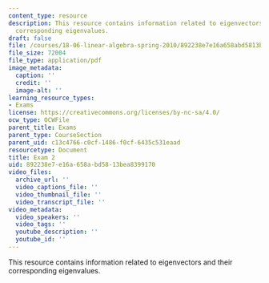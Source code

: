 ```yaml
---
content_type: resource
description: This resource contains information related to eigenvectors and their
  corresponding eigenvalues.
draft: false
file: /courses/18-06-linear-algebra-spring-2010/892238e7e16a658abd5813bea8399170_MIT18_06S10_exam2_s10.pdf
file_size: 72004
file_type: application/pdf
image_metadata:
  caption: ''
  credit: ''
  image-alt: ''
learning_resource_types:
- Exams
license: https://creativecommons.org/licenses/by-nc-sa/4.0/
ocw_type: OCWFile
parent_title: Exams
parent_type: CourseSection
parent_uid: c13c4766-c0cf-1486-f0cf-6435c531eaad
resourcetype: Document
title: Exam 2
uid: 892238e7-e16a-658a-bd58-13bea8399170
video_files:
  archive_url: ''
  video_captions_file: ''
  video_thumbnail_file: ''
  video_transcript_file: ''
video_metadata:
  video_speakers: ''
  video_tags: ''
  youtube_description: ''
  youtube_id: ''
---
```

This resource contains information related to eigenvectors and their corresponding eigenvalues.